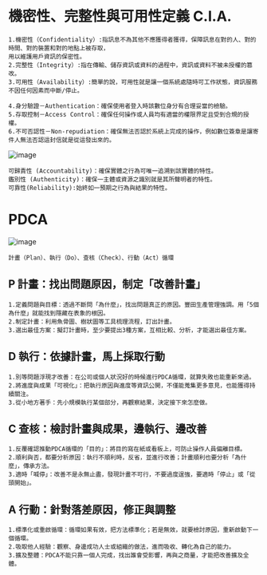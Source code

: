 # 機密性、完整性與可用性定義 C.I.A.
```
1.機密性（Confidentiality）:指訊息不為其他不應獲得者獲得，保障訊息在對的人、對的時間、對的裝置和對的地點上被存取，
用以維護用戶資訊的保密性。
2.完整性（Integrity）:指在傳輸、儲存資訊或資料的過程中，資訊或資料不被未授權的篡改。
3.可用性（Availability）:簡單的說，可用性就是讓一個系統處隨時可工作狀態，資訊服務不因任何因素而中斷/停止。
```
```
4.身分驗證－Authentication：確保使用者登入時該數位身分有合理妥當的檢驗。
5.存取控制－Access Control：確保任何操作或人員均有適當的權限界定且受到合規的授權。
6.不可否認性－Non-repudiation：確保無法否認於系統上完成的操作，例如數位簽章是讓寄件人無法否認這封信就是從這發出來的。
```
![image](https://user-images.githubusercontent.com/71476327/195838473-1c1f9eae-b0ac-40c7-af36-cba012790a2b.png)
```
可歸責性 (Accountability)：確保實體之行為可唯一追溯到該實體的特性。
鑑別性 (Authenticity)：確保一主體或資源之識別就是其所聲明者的特性。
可靠性(Reliability):始終如一預期之行為與結果的特性。
```
# PDCA
![image](https://user-images.githubusercontent.com/71476327/195840106-8aec3140-f700-4a33-afeb-e45a4a23267e.png)
```
計畫（Plan）、執行（Do）、查核（Check）、行動（Act）循環
```
## P 計畫：找出問題原因，制定「改善計畫」
```
1.定義問題與目標：透過不斷問「為什麼」，找出問題真正的原因。豐田生產管理強調。用「5個為什麼」就能找到隱藏在表象的根因。
2.制定計畫：利用魚骨圖、樹狀圖等工具梳理流程，訂出計畫。
3.選出最佳方案：擬訂計畫時，至少要提出3種方案，互相比較、分析，才能選出最佳方案。
```
## D 執行：依據計畫，馬上採取行動
```
1.別等問題浮現才改善：在公司或個人狀況好的時候進行PDCA循環，就算失敗也能重新來過。
2.將進度與成果「可視化」：把執行原因與進度等資訊公開，不僅能蒐集更多意見，也能獲得持續關注。
3.從小地方著手：先小規模執行某個部分，再觀察結果，決定接下來怎麼做。
```
## C 查核：檢討計畫與成果，邊執行、邊改善
```
1.反覆確認推動PDCA循環的「目的」：將目的寫在紙或看板上，可防止操作人員偏離目標。
2.順利與否，都要分析原因：執行不順利時，反省，並進行改善；計畫順利也要分析「為什麼」，傳承方法。
3.適時「喊停」：改善不是永無止盡，發現計畫不可行，不要過度逞強，要適時「停止」或「從頭開始」。
```
## A 行動：針對落差原因，修正與調整
```
1.標準化或重啟循環：循環如果有效，把方法標準化；若是無效，就要檢討原因，重新啟動下一個循環。
2.吸取他人經驗：觀察、身邊成功人士或組織的做法，進而吸收、轉化為自己的能力。
3.擴及整體：PDCA不能只靠一個人完成，找出誰會受影響，再與之商量，才能把改善擴及全體。
```
